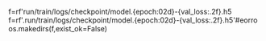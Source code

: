 
f=rf'run/train/logs/checkpoint/model.{epoch:02d}-{val_loss:.2f}.h5 <br>
f=rf'.run/train/logs/checkpoint/model.{epoch:02d}-{val_loss:.2f}.h5'#eorro <br>
os.makedirs(f,exist_ok=False)<br>


